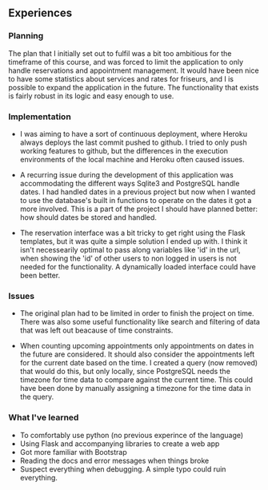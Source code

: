 ## Experiences

### Planning

The plan that I initially set out to fulfil was a bit too ambitious for the timeframe of this course, and was forced to limit the application to only handle reservations and appointment management. It would have been nice to have some statistics about services and rates for friseurs, and I is possible to expand the application in the future. The functionality that exists is fairly robust in its logic and easy enough to use.

### Implementation

- I was aiming to have a sort of continuous deployment, where Heroku always deploys the last commit pushed to github. I tried to only push working features to github, but the differences in the execution environments of the local machine and Heroku often caused issues.

- A recurring issue during the development of this application was accommodating the different ways Sqlite3 and PostgreSQL handle dates. I had handled dates in a previous project but now when I wanted to use the database's built in functions to operate on the dates it got a more involved. This is a part of the project I should have planned better: how should dates be stored and handled. 

- The reservation interface was a bit tricky to get right using the Flask templates, but it was quite a simple solution I ended up with. I think it isn't necessearily optimal to pass along variables like 'id' in the url, when showing the 'id' of other users to non logged in users is not needed for the functionality. A dynamically loaded interface could have been better.

### Issues

- The original plan had to be limited in order to finish the project on time. There was also some useful functionality like search and filtering of data that was left out beacause of time constraints.

- When counting upcoming appointments only appointments on dates in the future are considered. It should also consider the appointments left for the current date based on the time. I created a query (now removed) that would do this, but only locally, since PostgreSQL needs the timezone for time data to compare against the current time. This could have been done by manually assigning a timezone for the time data in the query.

### What I've learned

- To comfortably use python (no previous experince of the language)
- Using Flask and accompanying libraries to create a web app
- Got more familiar with Bootstrap 
- Reading the docs and error messages when things broke
- Suspect everything when debugging. A simple typo could ruin everything.